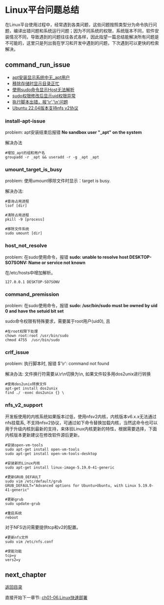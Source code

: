 
# Linux平台问题总结

在Linux平台使用过程中，经常遇到各类问题，这些问题按照类型分为命令执行问题，编译出错问题和系统运行问题；因为不同系统的权限，系统版本不同，软件安装情况不同，导致遇到的问题往往各式各样，因此指望一篇总结能解决所有问题是不可能的，这里只是列出我在学习和开发中遇到的问题，下次遇到可以更快的检索解决。

## command_run_issue

- [apt安装显示系统中无_apt用户](#install-apt-issue)
- [移除存储时显示目录正忙](#umount_target_is_busy)
- [使用sudo命令显示Host无法解析](#host_not_resolve)
- [sudo权限修改后显示uid权限异常](#command_premission)
- [执行脚本出错，报'\r','\n'问题](#crlf_issue)
- [Ubuntu 22.04版本支持nfs v2协议](#nfs_v2_support)

### install-apt-issue

problem: apt安装结束后报错 **No sandbox user "_apt" on the system**

解决办法

```shell
#增加_apt的组和用户名
groupadd -r _apt && useradd -r -g _apt _apt
```

### umount_target_is_busy

problem: 使用umount移除文件时显示：target is busy.

解决办法:

```shell
#查询占用进程
lsof [dir]

#清除占用进程
pkill -9 [process]

#移除文件系统
sudo umount [dir]
```

### host_not_resolve

problem: 在sudo使用命令，报错 **sudo: unable to resolve host DESKTOP-SO7SONV: Name or service not known**

在/etc/hosts中增加解析。

```shell
127.0.0.1 DESKTOP-SO7SONV 
```

### command_premission

problem: 在sudo使用命令，报错 **sudo: /usr/bin/sudo must be owned by uid 0 and have the setuid bit set**

sudo命令权限有特殊要求，需要属于root用户(uid0), 且

```shell
#在root权限下处理
chown root:root /usr/bin/sudo
chmod 4755  /usr/bin/sudo
```

### crlf_issue

problem: 执行脚本时, 报错 $'\r': command not found

解决办法: 文件换行符需要从\r\n切换为\n, 如果文件较多用dos2unix进行转换

```shell
#使用dos2unix转换文件
apt-get install dos2unix
find ./ -exec dos2unix {} \
```

### nfs_v2_support

开发板使用的内核系统如果版本过低，使用nfsv2内核，内核版本v6.x.x无法通过nfs挂载系, 不支持nfsv2协议，可通过如下命令替换加载内核，当然这命令也可以用于升级内核到最新的支持，来体验Linux内核更新的特性，根据需要选择，下面内核版本更新建议在修改软件源后更新。

```shell
#安装open-vm-tools
sudo apt-get install open-vm-tools
sudo apt-get install open-vm-tools-desktop

#安装新的Linux内核
sudo apt-get install linux-image-5.19.0-41-generic

#更新GRUB_DEFAULT
sudo vim /etc/default/grub
GRUB_DEFAULT="Advanced options for Ubuntu>Ubuntu, with Linux 5.19.0-41-generic"

#更新grub
sudo update-grub

#重启系统
reboot
```

对于NFS访问需要提供tcp和v2的配置。

```shell
#更新nfs文件
sudo vim /etc/nfs.conf

#使能功能
tcp=y
vers2=y
```

## next_chapter

[返回目录](./SUMMARY.md)

直接开始下一章节: [ch01-06.Linux快速部署](./ch01-06.linux_quick_deploy.md)
